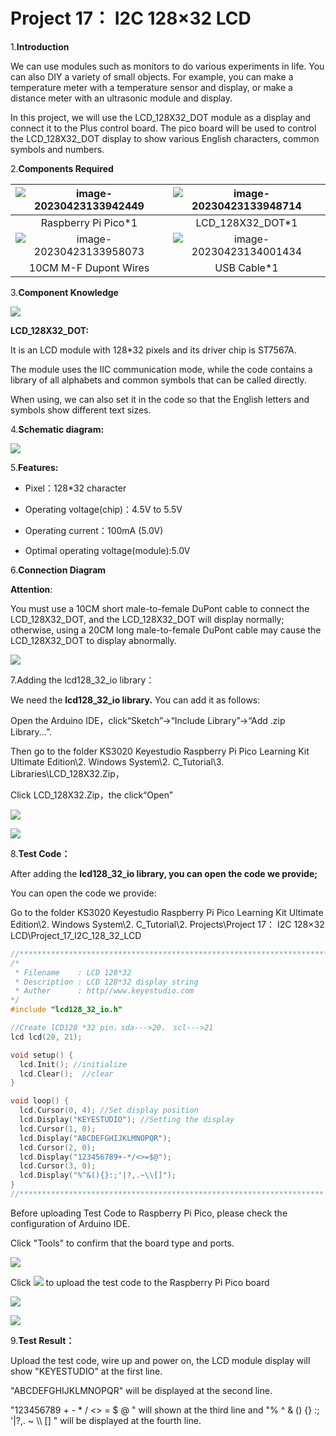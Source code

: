# Project 17： I2C 128×32 LCD

1.**Introduction**

We can use modules such as monitors to do various experiments in life. You can also DIY a variety of small objects. For example, you can make a temperature meter with a temperature sensor and display, or make a distance meter with an ultrasonic module and display.

In this project, we will use the LCD_128X32_DOT module as a display and connect it to the Plus control board. The pico board will be used to control the LCD_128X32_DOT display to show various English characters, common symbols and numbers.



2.**Components Required**

| ![image-20230423133942449](media/image-20230423133942449.png) | ![image-20230423133948714](media/image-20230423133948714.png) |
| :----------------------------------------------------------: | :----------------------------------------------------------: |
|                     Raspberry Pi Pico*1                      |                       LCD_128X32_DOT*1                       |
| ![image-20230423133958073](media/image-20230423133958073.png) | ![image-20230423134001434](media/image-20230423134001434.png) |
|                    10CM M-F Dupont Wires                     |                         USB Cable*1                          |



3.**Component Knowledge**

![](/media/2c2645e94a00867ac23e8a022f0a631a.png)

**LCD\_128X32\_DOT:** 

It is an LCD module with 128*32 pixels and its driver chip is ST7567A. 

The module uses the IIC communication mode, while the code contains a library of all alphabets and common symbols that can be called directly. 

When using, we can also set it in the code so that the  English letters and symbols show different text sizes.



4.**Schematic diagram:**

![](/media/5451aed32bc5b7b30fbd5613ad09a65b.png)

5.**Features:**

- Pixel：128\*32 character

- Operating voltage(chip)：4.5V to 5.5V

- Operating current：100mA (5.0V)

- Optimal operating voltage(module):5.0V



6.**Connection Diagram**

**Attention**: 

You must use a 10CM short male-to-female DuPont cable to connect the LCD\_128X32\_DOT, and the LCD\_128X32\_DOT will display normally; otherwise, using a 20CM long male-to-female DuPont cable may cause the LCD\_128X32\_DOT to display abnormally.

![](/media/82aae0a70e5628c53d7f81f7730cf79a.png)

7.Adding the lcd128\_32\_io library：

We need the **lcd128\_32\_io library.** You can add it as follows:

Open the Arduino IDE，click“Sketch”→“Include Library”→“Add .zip Library...”.

Then go to the folder KS3020 Keyestudio Raspberry Pi Pico Learning Kit Ultimate Edition\\2. Windows System\\2. C\_Tutorial\\3. Libraries\\LCD\_128X32.Zip，

Click LCD\_128X32.Zip，the click“Open”

![](/media/9d88beca6a704f06356e2584f231c70a.png)

![](/media/10f94cc56656e117574dee83c7ce444f.png)

8.**Test Code：**

After adding the **lcd128\_32\_io library, you can open the code we provide;**

You can open the code we provide:

Go to the folder KS3020 Keyestudio Raspberry Pi Pico Learning Kit Ultimate Edition\\2. Windows System\\2. C\_Tutorial\\2. Projects\\Project 17： I2C 128×32 LCD\\Project\_17\_I2C\_128\_32\_LCD

```c
//**********************************************************************************
/*
 * Filename    : LCD 128*32
 * Description : LCD 128*32 display string
 * Auther      : http//www.keyestudio.com
*/
#include "lcd128_32_io.h"

//Create lCD128 *32 pin，sda--->20， scl--->21
lcd lcd(20, 21);

void setup() {
  lcd.Init(); //initialize
  lcd.Clear();  //clear
}

void loop() {
  lcd.Cursor(0, 4); //Set display position
  lcd.Display("KEYESTUDIO"); //Setting the display
  lcd.Cursor(1, 0);
  lcd.Display("ABCDEFGHIJKLMNOPQR");
  lcd.Cursor(2, 0);
  lcd.Display("123456789+-*/<>=$@");
  lcd.Cursor(3, 0);
  lcd.Display("%^&(){}:;'|?,.~\\[]");
}
//********************************************************************
```


Before uploading Test Code to Raspberry Pi Pico, please check the configuration of Arduino IDE.

Click "Tools" to confirm that the board type and ports.

![](/media/cf8c62accd6ac07f9d3a5cfa5b31a7bd.png)

Click ![](/media/b0d41283bf5ae66d2d5ab45db15331ba.png) to upload the test code to the Raspberry Pi Pico board

![](/media/145074e8531c25b1f982b42bc79dd962.png)

![](/media/3bfc89e3c36cf32916a5b5b33c8b41b6.png)

9.**Test Result：**

Upload the test code, wire up and power on, the LCD module display will show "KEYESTUDIO" at the first line. 

"ABCDEFGHIJKLMNOPQR" will be displayed at the second line. 

"123456789 + - \* / \<\> = $ @ " will shown at the third line and "% ^ & () {} :; '|?,. \~ \\\\ \[\] " will be displayed at the fourth line.

